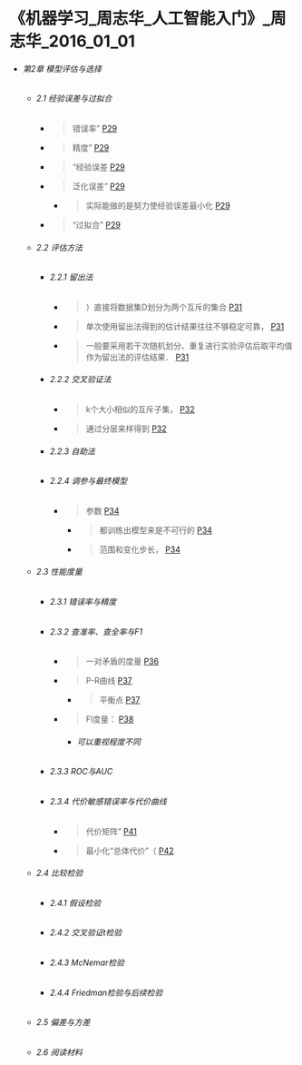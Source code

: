 # 《机器学习_周志华_人工智能入门》_周志华_2016_01_01
* ###### 第2章 模型评估与选择
    * ###### 2.1 经验误差与过拟合
        * > 错误率” [P29](bookxnotepro://opennote/?nb={05bf5621-59e9-4421-902b-e4589670c11c}&book=5c33cb1589b055beac07f0a8d1070299&page=29&x=444&y=182&id=738)
          
        * > 精度” [P29](bookxnotepro://opennote/?nb={05bf5621-59e9-4421-902b-e4589670c11c}&book=5c33cb1589b055beac07f0a8d1070299&page=29&x=241&y=214&id=739)
          
        * > “经验误差 [P29](bookxnotepro://opennote/?nb={05bf5621-59e9-4421-902b-e4589670c11c}&book=5c33cb1589b055beac07f0a8d1070299&page=29&x=329&y=253&id=740)
          
        * > 泛化误差” [P29](bookxnotepro://opennote/?nb={05bf5621-59e9-4421-902b-e4589670c11c}&book=5c33cb1589b055beac07f0a8d1070299&page=29&x=402&y=261&id=741)
          
            * > 实际能做的是努力使经验误差最小化 [P29](bookxnotepro://opennote/?nb={05bf5621-59e9-4421-902b-e4589670c11c}&book=5c33cb1589b055beac07f0a8d1070299&page=29&x=305&y=293&id=742)
              
        * > “过拟合” [P29](bookxnotepro://opennote/?nb={05bf5621-59e9-4421-902b-e4589670c11c}&book=5c33cb1589b055beac07f0a8d1070299&page=29&x=187&y=440&id=743)
          
    * ###### 2.2 评估方法
        * ###### 2.2.1 留出法
            * > ）直接将数据集D划分为两个互斥的集合 [P31](bookxnotepro://opennote/?nb={05bf5621-59e9-4421-902b-e4589670c11c}&book=5c33cb1589b055beac07f0a8d1070299&page=31&x=361&y=212&id=744)
              
            * > 单次使用留出法得到的估计结果往往不够稳定可靠， [P31](bookxnotepro://opennote/?nb={05bf5621-59e9-4421-902b-e4589670c11c}&book=5c33cb1589b055beac07f0a8d1070299&page=31&x=375&y=521&id=746)
              
            * > 一般要采用若干次随机划分、重复进行实验评估后取平均值作为留出法的评估结果． [P31](bookxnotepro://opennote/?nb={05bf5621-59e9-4421-902b-e4589670c11c}&book=5c33cb1589b055beac07f0a8d1070299&page=31&x=330&y=545&id=747)
              
        * ###### 2.2.2 交叉验证法
            * > k个大小相似的互斥子集， [P32](bookxnotepro://opennote/?nb={05bf5621-59e9-4421-902b-e4589670c11c}&book=5c33cb1589b055beac07f0a8d1070299&page=32&x=330&y=206&id=748)
              
            * > 通过分层来样得到 [P32](bookxnotepro://opennote/?nb={05bf5621-59e9-4421-902b-e4589670c11c}&book=5c33cb1589b055beac07f0a8d1070299&page=32&x=390&y=230&id=749)
              
        * ###### 2.2.3 自助法
        * ###### 2.2.4 调参与最终模型
            * > 参数 [P34](bookxnotepro://opennote/?nb={05bf5621-59e9-4421-902b-e4589670c11c}&book=5c33cb1589b055beac07f0a8d1070299&page=34&x=489&y=216&id=751)
              
                * > 都训练出模型来是不可行的 [P34](bookxnotepro://opennote/?nb={05bf5621-59e9-4421-902b-e4589670c11c}&book=5c33cb1589b055beac07f0a8d1070299&page=34&x=247&y=232&id=750)
                  
                * > 范围和变化步长， [P34](bookxnotepro://opennote/?nb={05bf5621-59e9-4421-902b-e4589670c11c}&book=5c33cb1589b055beac07f0a8d1070299&page=34&x=203&y=249&id=752)
                  
    * ###### 2.3 性能度量
        * ###### 2.3.1 错误率与精度
        * ###### 2.3.2 查准率、查全率与F1
            * > 一对矛盾的度量 [P36](bookxnotepro://opennote/?nb={05bf5621-59e9-4421-902b-e4589670c11c}&book=5c33cb1589b055beac07f0a8d1070299&page=36&x=303&y=573&id=753)
              
            * > P-R曲线 [P37](bookxnotepro://opennote/?nb={05bf5621-59e9-4421-902b-e4589670c11c}&book=5c33cb1589b055beac07f0a8d1070299&page=37&x=314&y=396&id=761)
              
                * > 平衡点 [P37](bookxnotepro://opennote/?nb={05bf5621-59e9-4421-902b-e4589670c11c}&book=5c33cb1589b055beac07f0a8d1070299&page=37&x=205&y=572&id=754)
                  
            * > Fl度量： [P38](bookxnotepro://opennote/?nb={05bf5621-59e9-4421-902b-e4589670c11c}&book=5c33cb1589b055beac07f0a8d1070299&page=38&x=375&y=75&id=755)
              
                * ###### 可以重视程度不同
        * ###### 2.3.3 ROC与AUC
        * ###### 2.3.4 代价敏感错误率与代价曲线
            * > 代价矩阵” [P41](bookxnotepro://opennote/?nb={05bf5621-59e9-4421-902b-e4589670c11c}&book=5c33cb1589b055beac07f0a8d1070299&page=41&x=329&y=462&id=762)
              
            * > 最小化“总体代价”（ [P42](bookxnotepro://opennote/?nb={05bf5621-59e9-4421-902b-e4589670c11c}&book=5c33cb1589b055beac07f0a8d1070299&page=42&x=269&y=123&id=763)
              
    * ###### 2.4 比较检验
        * ###### 2.4.1 假设检验
        * ###### 2.4.2 交叉验证t检验
        * ###### 2.4.3 McNemar检验
        * ###### 2.4.4 Friedman检验与后续检验
    * ###### 2.5 偏差与方差
    * ###### 2.6 阅读材料
